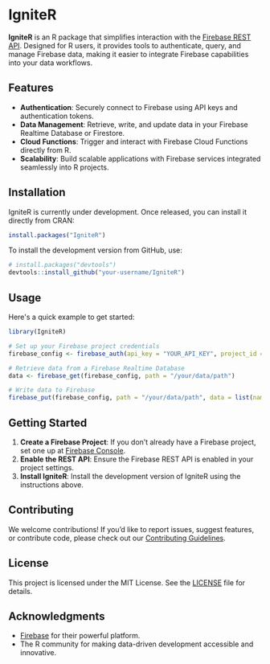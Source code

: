 # IgniteR

**IgniteR** is an R package that simplifies interaction with the [Firebase REST API](https://firebase.google.com/docs/reference/rest). Designed for R users, it provides tools to authenticate, query, and manage Firebase data, making it easier to integrate Firebase capabilities into your data workflows.

## Features

- **Authentication**: Securely connect to Firebase using API keys and authentication tokens.
- **Data Management**: Retrieve, write, and update data in your Firebase Realtime Database or Firestore.
- **Cloud Functions**: Trigger and interact with Firebase Cloud Functions directly from R.
- **Scalability**: Build scalable applications with Firebase services integrated seamlessly into R projects.

## Installation

IgniteR is currently under development. Once released, you can install it directly from CRAN:

```R
install.packages("IgniteR")
```

To install the development version from GitHub, use:

```R
# install.packages("devtools")
devtools::install_github("your-username/IgniteR")
```

## Usage

Here's a quick example to get started:

```R
library(IgniteR)

# Set up your Firebase project credentials
firebase_config <- firebase_auth(api_key = "YOUR_API_KEY", project_id = "YOUR_PROJECT_ID")

# Retrieve data from a Firebase Realtime Database
data <- firebase_get(firebase_config, path = "/your/data/path")

# Write data to Firebase
firebase_put(firebase_config, path = "/your/data/path", data = list(name = "Example", value = 123))
```

## Getting Started

1. **Create a Firebase Project**: If you don’t already have a Firebase project, set one up at [Firebase Console](https://console.firebase.google.com/).
2. **Enable the REST API**: Ensure the Firebase REST API is enabled in your project settings.
3. **Install IgniteR**: Install the development version of IgniteR using the instructions above.

## Contributing

We welcome contributions! If you’d like to report issues, suggest features, or contribute code, please check out our [Contributing Guidelines](CONTRIBUTING.md).

## License

This project is licensed under the MIT License. See the [LICENSE](LICENSE) file for details.

## Acknowledgments

- [Firebase](https://firebase.google.com/) for their powerful platform.
- The R community for making data-driven development accessible and innovative.
